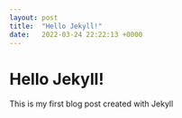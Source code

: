 ```yaml
---
layout: post
title:  "Hello Jekyll!"
date:   2022-03-24 22:22:13 +0000
---
```


# Hello Jekyll!

This is my first blog post created with Jekyll
